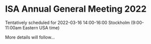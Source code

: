 # ISA Annual General Meeting 2022

Tentatively scheduled for 2022-03-16 14:00-16:00 Stockholm (9:00-11:00am Eastern USA time)

More details will follow...